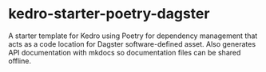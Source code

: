 # kedro-starter-poetry-dagster
A starter template for Kedro using Poetry for dependency management that acts as a code location for Dagster software-defined asset. Also generates API documentation with mkdocs so documentation files can be shared offline.
